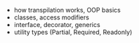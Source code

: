 - how transpilation works, OOP basics
- classes, access modifiers
- interface, decorator, generics
- utility types (Partial<T>, Required<T>, Readonly<T>)
